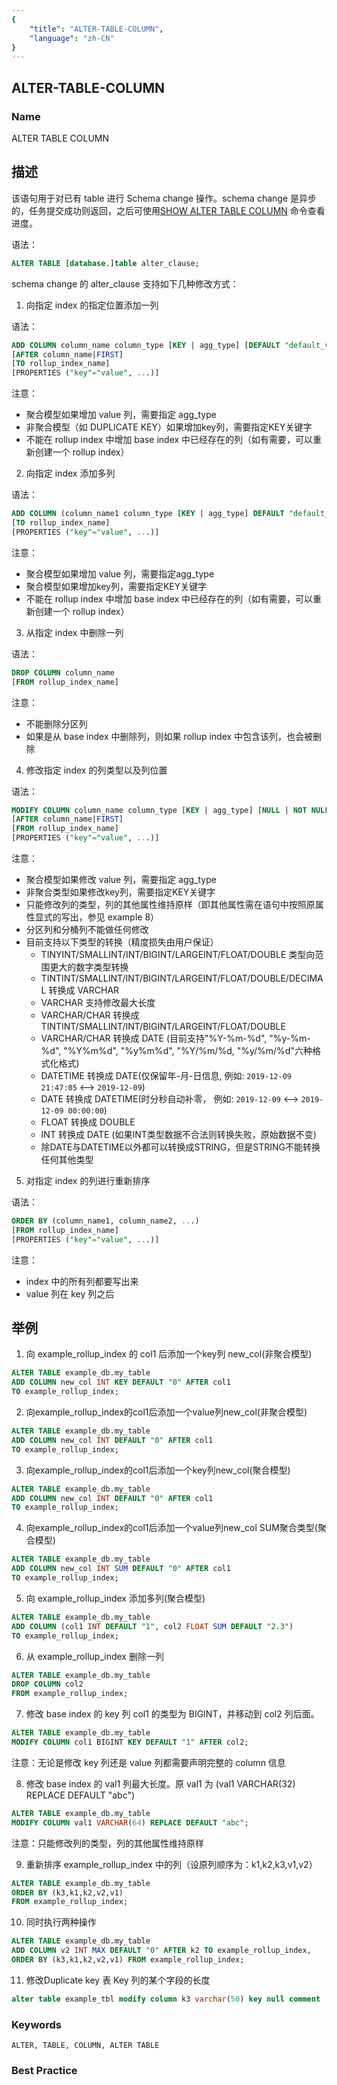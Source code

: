 ```yaml
---
{
    "title": "ALTER-TABLE-COLUMN",
    "language": "zh-CN"
}
---
```


<!--
Licensed to the Apache Software Foundation (ASF) under one
or more contributor license agreements.  See the NOTICE file
distributed with this work for additional information
regarding copyright ownership.  The ASF licenses this file
to you under the Apache License, Version 2.0 (the
"License"); you may not use this file except in compliance
with the License.  You may obtain a copy of the License at

  http://www.apache.org/licenses/LICENSE-2.0

Unless required by applicable law or agreed to in writing,
software distributed under the License is distributed on an
"AS IS" BASIS, WITHOUT WARRANTIES OR CONDITIONS OF ANY
KIND, either express or implied.  See the License for the
specific language governing permissions and limitations
under the License.
-->

## ALTER-TABLE-COLUMN

### Name

ALTER TABLE COLUMN

## 描述

该语句用于对已有 table 进行 Schema change 操作。schema change 是异步的，任务提交成功则返回，之后可使用[SHOW ALTER TABLE COLUMN](../../Show-Statements/SHOW-ALTER.md) 命令查看进度。

语法：

```sql
ALTER TABLE [database.]table alter_clause;
```

schema change 的 alter_clause 支持如下几种修改方式：

1. 向指定 index 的指定位置添加一列

语法：

```sql
ADD COLUMN column_name column_type [KEY | agg_type] [DEFAULT "default_value"]
[AFTER column_name|FIRST]
[TO rollup_index_name]
[PROPERTIES ("key"="value", ...)]
```

 注意：

- 聚合模型如果增加 value 列，需要指定 agg_type
- 非聚合模型（如 DUPLICATE KEY）如果增加key列，需要指定KEY关键字
-  不能在 rollup index 中增加 base index 中已经存在的列（如有需要，可以重新创建一个 rollup index）

2. 向指定 index 添加多列

语法：

```sql
ADD COLUMN (column_name1 column_type [KEY | agg_type] DEFAULT "default_value", ...)
[TO rollup_index_name]
[PROPERTIES ("key"="value", ...)]
```

注意：

- 聚合模型如果增加 value 列，需要指定agg_type
- 聚合模型如果增加key列，需要指定KEY关键字
- 不能在 rollup index 中增加 base index 中已经存在的列（如有需要，可以重新创建一个 rollup index）

3. 从指定 index 中删除一列

语法：

```sql
DROP COLUMN column_name
[FROM rollup_index_name]
```

注意：

- 不能删除分区列
- 如果是从 base index 中删除列，则如果 rollup index 中包含该列，也会被删除

4. 修改指定 index 的列类型以及列位置

 语法：

```sql
MODIFY COLUMN column_name column_type [KEY | agg_type] [NULL | NOT NULL] [DEFAULT "default_value"]
[AFTER column_name|FIRST]
[FROM rollup_index_name]
[PROPERTIES ("key"="value", ...)]
```

注意：

- 聚合模型如果修改 value 列，需要指定 agg_type
- 非聚合类型如果修改key列，需要指定KEY关键字
- 只能修改列的类型，列的其他属性维持原样（即其他属性需在语句中按照原属性显式的写出，参见 example 8）
- 分区列和分桶列不能做任何修改
- 目前支持以下类型的转换（精度损失由用户保证）
  - TINYINT/SMALLINT/INT/BIGINT/LARGEINT/FLOAT/DOUBLE 类型向范围更大的数字类型转换
  - TINTINT/SMALLINT/INT/BIGINT/LARGEINT/FLOAT/DOUBLE/DECIMAL 转换成 VARCHAR
  - VARCHAR 支持修改最大长度
  - VARCHAR/CHAR 转换成 TINTINT/SMALLINT/INT/BIGINT/LARGEINT/FLOAT/DOUBLE
  - VARCHAR/CHAR 转换成 DATE (目前支持"%Y-%m-%d", "%y-%m-%d", "%Y%m%d", "%y%m%d", "%Y/%m/%d, "%y/%m/%d"六种格式化格式)
  - DATETIME 转换成 DATE(仅保留年-月-日信息, 例如: `2019-12-09 21:47:05` <--> `2019-12-09`)
  - DATE 转换成 DATETIME(时分秒自动补零， 例如: `2019-12-09` <--> `2019-12-09 00:00:00`)
  - FLOAT 转换成 DOUBLE
  - INT 转换成 DATE (如果INT类型数据不合法则转换失败，原始数据不变)
  - 除DATE与DATETIME以外都可以转换成STRING，但是STRING不能转换任何其他类型

5. 对指定 index 的列进行重新排序

语法：

```sql
ORDER BY (column_name1, column_name2, ...)
[FROM rollup_index_name]
[PROPERTIES ("key"="value", ...)]
```

注意：

- index 中的所有列都要写出来
- value 列在 key 列之后

## 举例

1. 向 example_rollup_index 的 col1 后添加一个key列 new_col(非聚合模型)

```sql
ALTER TABLE example_db.my_table
ADD COLUMN new_col INT KEY DEFAULT "0" AFTER col1
TO example_rollup_index;
```

2. 向example_rollup_index的col1后添加一个value列new_col(非聚合模型)

```sql
ALTER TABLE example_db.my_table   
ADD COLUMN new_col INT DEFAULT "0" AFTER col1    
TO example_rollup_index;
```

3. 向example_rollup_index的col1后添加一个key列new_col(聚合模型)

```sql
ALTER TABLE example_db.my_table   
ADD COLUMN new_col INT DEFAULT "0" AFTER col1    
TO example_rollup_index;
```

4. 向example_rollup_index的col1后添加一个value列new_col SUM聚合类型(聚合模型)

```sql
ALTER TABLE example_db.my_table   
ADD COLUMN new_col INT SUM DEFAULT "0" AFTER col1    
TO example_rollup_index;
```

5. 向 example_rollup_index 添加多列(聚合模型)

```sql
ALTER TABLE example_db.my_table
ADD COLUMN (col1 INT DEFAULT "1", col2 FLOAT SUM DEFAULT "2.3")
TO example_rollup_index;
```

6. 从 example_rollup_index 删除一列

```sql
ALTER TABLE example_db.my_table
DROP COLUMN col2
FROM example_rollup_index;
```

7. 修改 base index 的 key 列 col1 的类型为 BIGINT，并移动到 col2 列后面。

```sql
ALTER TABLE example_db.my_table 
MODIFY COLUMN col1 BIGINT KEY DEFAULT "1" AFTER col2;
```

注意：无论是修改 key 列还是 value 列都需要声明完整的 column 信息

8. 修改 base index 的 val1 列最大长度。原 val1 为 (val1 VARCHAR(32) REPLACE DEFAULT "abc")

```sql
ALTER TABLE example_db.my_table 
MODIFY COLUMN val1 VARCHAR(64) REPLACE DEFAULT "abc";
```
注意：只能修改列的类型，列的其他属性维持原样

9. 重新排序 example_rollup_index 中的列（设原列顺序为：k1,k2,k3,v1,v2）

```sql
ALTER TABLE example_db.my_table
ORDER BY (k3,k1,k2,v2,v1)
FROM example_rollup_index;
```

10. 同时执行两种操作

```sql
ALTER TABLE example_db.my_table
ADD COLUMN v2 INT MAX DEFAULT "0" AFTER k2 TO example_rollup_index,
ORDER BY (k3,k1,k2,v2,v1) FROM example_rollup_index;
```

11. 修改Duplicate key 表 Key 列的某个字段的长度

```sql
alter table example_tbl modify column k3 varchar(50) key null comment 'to 50'
```



### Keywords

```text
ALTER, TABLE, COLUMN, ALTER TABLE
```

### Best Practice

